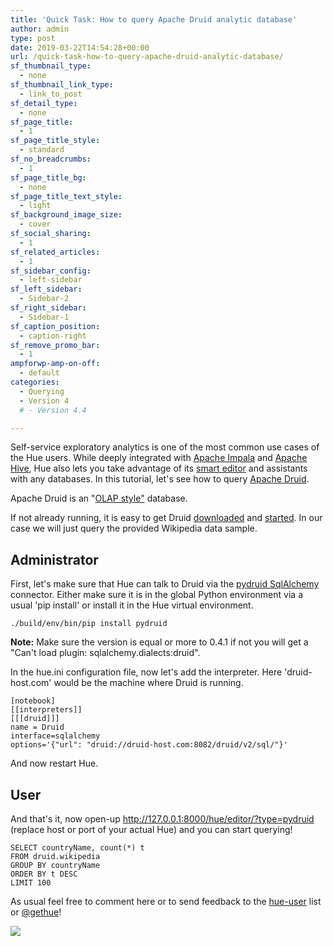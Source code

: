 ```yaml
---
title: 'Quick Task: How to query Apache Druid analytic database'
author: admin
type: post
date: 2019-03-22T14:54:28+00:00
url: /quick-task-how-to-query-apache-druid-analytic-database/
sf_thumbnail_type:
  - none
sf_thumbnail_link_type:
  - link_to_post
sf_detail_type:
  - none
sf_page_title:
  - 1
sf_page_title_style:
  - standard
sf_no_breadcrumbs:
  - 1
sf_page_title_bg:
  - none
sf_page_title_text_style:
  - light
sf_background_image_size:
  - cover
sf_social_sharing:
  - 1
sf_related_articles:
  - 1
sf_sidebar_config:
  - left-sidebar
sf_left_sidebar:
  - Sidebar-2
sf_right_sidebar:
  - Sidebar-1
sf_caption_position:
  - caption-right
sf_remove_promo_bar:
  - 1
ampforwp-amp-on-off:
  - default
categories:
  - Querying
  - Version 4
  # - Version 4.4

---
```

Self-service exploratory analytics is one of the most common use cases of the Hue users. While deeply integrated with [Apache Impala][1] and [Apache Hive][2], Hue also lets you take advantage of its [smart editor][3] and assistants with any databases. In this tutorial, let's see how to query [Apache Druid][4].

Apache Druid is an "[OLAP style"][5] database.

If not already running, it is easy to get Druid [downloaded][6] and [started][7]. In our case we will just query the provided Wikipedia data sample.

## Administrator

First, let's make sure that Hue can talk to Druid via the [pydruid SqlAlchemy][8] connector. Either make sure it is in the global Python environment via a usual 'pip install' or install it in the Hue virtual environment.

    ./build/env/bin/pip install pydruid

**Note:** Make sure the version is equal or more to 0.4.1 if not you will get a "Can't load plugin: sqlalchemy.dialects:druid".

In the hue.ini configuration file, now let's add the interpreter. Here 'druid-host.com' would be the machine where Druid is running.

    [notebook]
    [[interpreters]]
    [[[druid]]]
    name = Druid
    interface=sqlalchemy
    options='{"url": "druid://druid-host.com:8082/druid/v2/sql/"}'



And now restart Hue.

## User

And that's it, now open-up <http://127.0.0.1:8000/hue/editor/?type=pydruid> (replace host or port of your actual Hue) and you can start querying!

    SELECT countryName, count(*) t
    FROM druid.wikipedia
    GROUP BY countryName
    ORDER BY t DESC
    LIMIT 100

As usual feel free to comment here or to send feedback to the [hue-user][9] list or [@gethue][10]!

[<img src="https://cdn.gethue.com/uploads/2019/03/druid_querying.png"/>][11]

&nbsp;

 [1]: https://impala.apache.org/
 [2]: https://hive.apache.org/
 [3]: http://cloudera.github.io/hue/latest/user/editor/
 [4]: http://druid.io/
 [5]: http://druid.io/docs/latest/design/index.html#what-is-druid
 [6]: http://druid.io/downloads.html
 [7]: http://druid.io/docs/latest/tutorials/index.html
 [8]: https://github.com/druid-io/pydruid
 [9]: http://groups.google.com/a/cloudera.org/group/hue-user
 [10]: https://twitter.com/gethue
 [11]: https://cdn.gethue.com/uploads/2019/03/druid_querying.png
